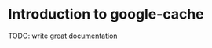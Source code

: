 # Introduction to google-cache

TODO: write [great documentation](http://jacobian.org/writing/what-to-write/)
